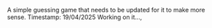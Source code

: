 A simple guessing game that needs to be updated for it to make more sense.
Timestamp: 19/04/2025
Working on it...,